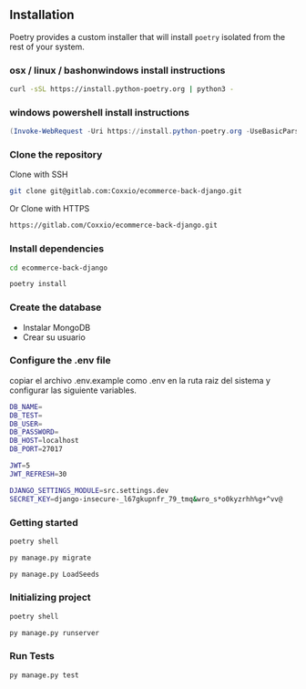 ## Installation

Poetry provides a custom installer that will install `poetry` isolated
from the rest of your system.

### osx / linux / bashonwindows install instructions
```bash
curl -sSL https://install.python-poetry.org | python3 -
```
### windows powershell install instructions
```powershell
(Invoke-WebRequest -Uri https://install.python-poetry.org -UseBasicParsing).Content | python -
```

### Clone the repository 
Clone with SSH
```bash
git clone git@gitlab.com:Coxxio/ecommerce-back-django.git
```
Or Clone with HTTPS
```bash
https://gitlab.com/Coxxio/ecommerce-back-django.git
```

### Install dependencies
```bash
cd ecommerce-back-django
```
```bash
poetry install
```

### Create the database
- Instalar MongoDB
- Crear su usuario

### Configure the .env file

copiar el archivo .env.example como .env en la ruta raiz del sistema y configurar las siguiente variables.

```bash
DB_NAME=
DB_TEST=
DB_USER=
DB_PASSWORD=
DB_HOST=localhost
DB_PORT=27017

JWT=5
JWT_REFRESH=30

DJANGO_SETTINGS_MODULE=src.settings.dev
SECRET_KEY=django-insecure-_l67gkupnfr_79_tmq&wro_s*o0kyzrhh%g+^vv@
```
### Getting started
```bash
poetry shell
```
```bash
py manage.py migrate
```
```bash
py manage.py LoadSeeds
```
### Initializing project
```bash
poetry shell
```
```bash
py manage.py runserver
```
### Run Tests
```bash
py manage.py test
```
